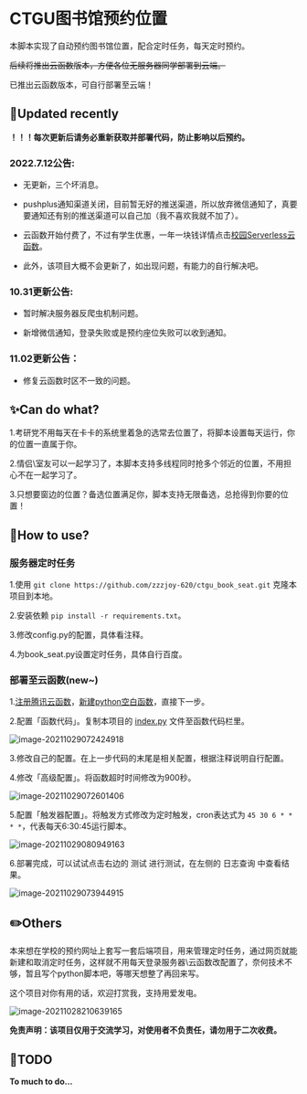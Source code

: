 # CTGU图书馆预约位置

本脚本实现了自动预约图书馆位置，配合定时任务，每天定时预约。

~~后续将推出云函数版本，方便各位无服务器同学部署到云端。~~

已推出云函数版本，可自行部署至云端！

## :memo:Updated recently

**！！！每次更新后请务必重新获取并部署代码，防止影响以后预约。**

### 2022.7.12公告:

* 无更新，三个坏消息。

* pushplus通知渠道关闭，目前暂无好的推送渠道，所以放弃微信通知了，真要要通知还有别的推送渠道可以自己加（我不喜欢我就不加了）。

* 云函数开始付费了，不过有学生优惠，一年一块钱详情点击[校园Serverless云函数](https://cloud.tencent.com/act/campus?utm_source=qcloud&utm_medium=navigation&utm_campaign=campus)。

* 此外，该项目大概不会更新了，如出现问题，有能力的自行解决吧。

### 10.31更新公告:

* 暂时解决服务器反爬虫机制问题。

* 新增微信通知，登录失败或是预约座位失败可以收到通知。

### 11.02更新公告：

* 修复云函数时区不一致的问题。

## :sparkles:Can do what?

1.考研党不用每天在卡卡的系统里着急的选常去位置了，将脚本设置每天运行，你的位置一直属于你。

2.情侣\室友可以一起学习了，本脚本支持多线程同时抢多个邻近的位置，不用担心不在一起学习了。

3.只想要窗边的位置？备选位置满足你，脚本支持无限备选，总抢得到你要的位置！

## :rocket:How to use?

### 服务器定时任务
1.使用 `git clone https://github.com/zzzjoy-620/ctgu_book_seat.git` 克隆本项目到本地。

2.安装依赖 `pip install -r requirements.txt`。

3.修改config.py的配置，具体看注释。

4.为book_seat.py设置定时任务，具体自行百度。

### 部署至云函数(new~)

1.[注册腾讯云函数](https://console.cloud.tencent.com/)，[新建python空白函数](https://console.cloud.tencent.com/scf/list-create?rid=4&ns=default&keyword=helloworld%20%E7%A9%BA%E7%99%BD%E6%A8%A1%E6%9D%BF%E5%87%BD%E6%95%B0&python3)，直接下一步。

2.配置「函数代码」。复制本项目的 [index.py](https://github.com/zzzjoy-620/ctgu_book_seat/blob/master/index.py) 文件至函数代码栏里。

![image-20211029072424918](https://gitee.com/zzzjoy/My_Pictures/raw/master/202110290724038.png)

3.修改自己的配置。在上一步代码的末尾是相关配置，根据注释说明自行配置。

4.修改「高级配置」。将函数超时时间修改为900秒。	

![image-20211029072601406](https://gitee.com/zzzjoy/My_Pictures/raw/master/202110290726461.png)

5.配置「触发器配置」。将触发方式修改为定时触发，cron表达式为 `45 30 6 * * * *`，代表每天6:30:45运行脚本。

![image-20211029080949163](https://gitee.com/zzzjoy/My_Pictures/raw/master/202110290809230.png)

6.部署完成，可以试试点击右边的 测试 进行测试，在左侧的 日志查询 中查看结果。

![image-20211029073944915](https://gitee.com/zzzjoy/My_Pictures/raw/master/202110290739053.png)



## :pencil2:Others

本来想在学校的预约网址上套写一套后端项目，用来管理定时任务，通过网页就能新建和取消定时任务，这样就不用每天登录服务器\云函数改配置了，奈何技术不够，暂且写个python脚本吧，等哪天想整了再回来写。

这个项目对你有用的话，欢迎打赏我，支持用爱发电。

![image-20211028210639165](https://gitee.com/zzzjoy/My_Pictures/raw/master/202110282106213.png)

**免责声明：该项目仅用于交流学习，对使用者不负责任，请勿用于二次收费。**

## :see_no_evil:TODO

**To much to do...**
